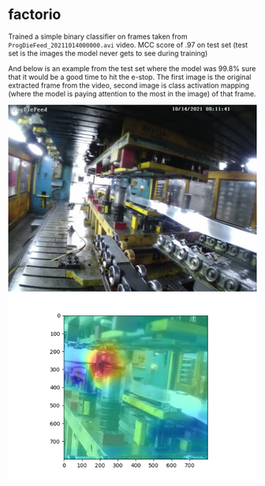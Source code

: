 # factorio

Trained a simple binary classifier on frames taken from `ProgDieFeed_20211014000000.avi` video.
MCC score of .97 on test set (test set is the images the model never gets to see during training)

And below is an example from the test set where the model was 99.8% sure that it would be a good time to hit the e-stop.
The first image is the original extracted frame from the video, second image is class activation mapping (where the model is paying attention to the most in the image) of that frame.

![original frame](40.jpg)
![heatmap](heatmap.png)
